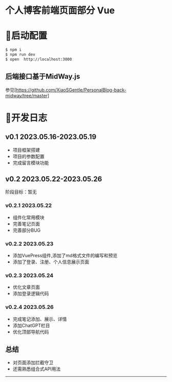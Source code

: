 #  个人博客前端页面部分 Vue


# 🚀启动配置
```bash
$ npm i
$ npm run dev
$ open  http://localhost:3000
```

## 后端接口基于MidWay.js

参见[https://github.com/XiaoSGentle/PersonalBlog-back-midway/tree/master]


# 🎫开发日志

## v0.1 2023.05.16-2023.05.19

* 项目框架搭建
* 项目的参数配置
* 完成留言模块功能

## v0.2 2023.05.22-2023.05.26
  阶段目标：暂无
### v0.2.1 2023.05.22
 * 组件化常用模块
 * 完善笔记页面
 * 完善部分BUG

### v0.2.2 2023.05.23
 * 添加VuePress组件,添加了md格式文件的编写和预览
 * 添加了登录、注册、个人信息展示页面


### v0.2.3 2023.05.24
 * 优化文章页面
 * 添加登录逻辑代码

### v0.2.4 2023.05.26
* 完成笔记添加、展示、详情
* 添加ChatGPT栏目
* 优化顶部导航代码

## 总结

* 对页面添加拦截守卫
* 还需熟悉组合式API用法
---



